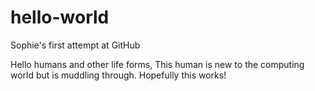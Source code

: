 # hello-world
Sophie's first attempt at GitHub

Hello humans and other life forms,
This human is new to the computing world but is muddling through.
Hopefully this works!
